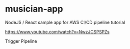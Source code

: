 # musician-app
NodeJS / React sample app for AWS CI/CD pipeline tutorial

https://www.youtube.com/watch?v=NwzJCSPSPZs

Trigger Pipeline
